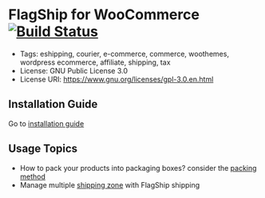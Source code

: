 # FlagShip for WooCommerce [![Build Status](https://travis-ci.org/flagshipcompany/flagship-for-woocommerce.svg?branch=master)](https://travis-ci.org/flagshipcompany/flagship-for-woocommerce)

- Tags: eshipping, courier, e-commerce, commerce, woothemes, wordpress ecommerce, affiliate, shipping, tax
- License: GNU Public License 3.0
- License URI: https://www.gnu.org/licenses/gpl-3.0.en.html

## Installation Guide
Go to [installation guide](https://github.com/flagshipcompany/flagship-for-woocommerce/wiki/Installation-&-Setup)

## Usage Topics
- How to pack your products into packaging boxes? consider the [packing method](https://github.com/flagshipcompany/flagship-for-woocommerce/wiki/Packing-Method)
- Manage multiple [shipping zone](https://github.com/flagshipcompany/flagship-for-woocommerce/wiki/Shipping-Zone-Demystified) with FlagShip shipping
